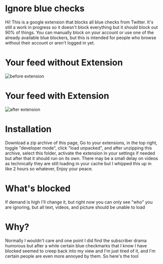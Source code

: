 # Ignore blue checks

Hi! This is a google extension that blocks all blue checks from Twitter. It's still a work in progress so it doesn't block everything but it should block out 90% of things. You can manually block on your account or use one of the already available blue blockers, but this is intended for people who browse without their account or aren't logged in yet.

# Your feed without Extension
![before extension](https://user-images.githubusercontent.com/44739551/234305434-2418e7c2-6387-4791-964f-2302d794391e.png)

# Your feed with Extension 
![after extension](https://user-images.githubusercontent.com/44739551/234305447-ff161d63-1756-4c0d-81bc-85bdfe46a39b.png)

# Installation
Download a zip archive of this page, Go to your extensions, in the top right, toggle "developer mode", click "load unpacked", and after unzipping this archive, select this folder, activate the extension in your settings if needed but after that it should run on its own. There may be a small delay on videos as technically they are still loading in your cache but I whipped this up in like 2 hours so whatever, Enjoy your peace.

# What's blocked

If demand is high I'll change it, but right now you can only see "who" you are ignoring, but all text, videos, and picture should be unable to load

# Why?
Normally I wouldn't care and one point I did find the subscriber drama humorous but after a while certain blue checkmarks that I know I have blocked seemed to creep back into my view and I'm just tired of it, and I'm certain people are even more annoyed by them. So here's the tool

